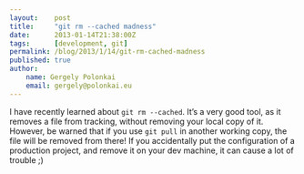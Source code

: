 ```yaml
---
layout:    post
title:     "git rm --cached madness"
date:      2013-01-14T21:38:00Z
tags:      [development, git]
permalink: /blog/2013/1/14/git-rm-cached-madness
published: true
author:
    name: Gergely Polonkai
    email: gergely@polonkai.eu
---
```


I have recently learned about `git rm --cached`. It’s a very good tool, as it
removes a file from tracking, without removing your local copy of it. However,
be warned that if you use `git pull` in another working copy, the file will be
removed from there! If you accidentally put the configuration of a production
project, and remove it on your dev machine, it can cause a lot of trouble ;)
